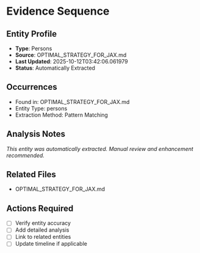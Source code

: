 # Evidence Sequence

## Entity Profile
- **Type**: Persons
- **Source**: OPTIMAL_STRATEGY_FOR_JAX.md
- **Last Updated**: 2025-10-12T03:42:06.061979
- **Status**: Automatically Extracted

## Occurrences
- Found in: OPTIMAL_STRATEGY_FOR_JAX.md
- Entity Type: persons
- Extraction Method: Pattern Matching

## Analysis Notes
*This entity was automatically extracted. Manual review and enhancement recommended.*

## Related Files
- OPTIMAL_STRATEGY_FOR_JAX.md

## Actions Required
- [ ] Verify entity accuracy
- [ ] Add detailed analysis
- [ ] Link to related entities
- [ ] Update timeline if applicable
